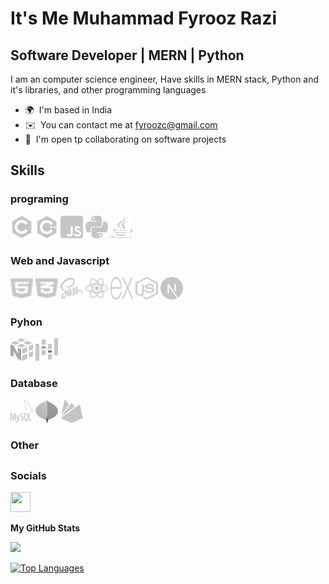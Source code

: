 It's Me Muhammad Fyrooz Razi
=====================================

Software Developer | MERN | Python 
---------------------------

I am an computer science engineer, Have skills in MERN stack, Python and it's libraries, and other programming languages

* 🌍  I'm based in India
* ✉️  You can contact me at [fyroozc@gmail.com](mailto:fyroozc@gmail.com)
* 🤝  I'm open tp collaborating on software projects

##
## Skills
### programing
<p align='left'>
<a href="https://docs.microsoft.com/en-us/cpp/?view=msvc-170" target="_blank" rel="noreferrer"><img src="./images/c.svg" width="36" height="36" alt="C" /></a>
<a href="https://developer.mozilla.org/en-US/docs/Web/JavaScript" target="_blank" rel="noreferrer"><img src="./images/c++.svg" width="36" height="36" alt="JavaScript" /></a>
<a href="https://developer.mozilla.org/en-US/docs/Web/JavaScript" target="_blank" rel="noreferrer"><img src="./images/javascript.svg" width="36" height="36" alt="JavaScript" /></a>
<a href="https://www.python.org/" target="_blank" rel="noreferrer"><img src="./images/python.svg" width="36" height="36" alt="Python" /></a>
<a href="https://www.oracle.com/java/" target="_blank" rel="noreferrer"><img src="./images/javalang.svg" width="36" height="36" alt="Java" /></a>
</p>

### Web and Javascript
<p align='left'>
<a href="https://reactjs.org/" target="_blank" rel="noreferrer"><img src="./images/html.svg" width="36" height="36" alt="React" /></a>
<a href="https://www.w3.org/TR/CSS/#css" target="_blank" rel="noreferrer"><img src="./images/css3.svg" width="36" height="36" alt="CSS3" /></a>
<a href="https://sass-lang.com/" target="_blank" rel="noreferrer"><img src="./images/sass.svg" width="36" height="36" alt="Sass" /></a>
<a href="https://reactjs.org/" target="_blank" rel="noreferrer"><img src="./images/react.svg" width="36" height="36" alt="React" /></a>
<a href="https://expressjs.com/" target="_blank" rel="noreferrer"><img src="./images/expressjs.svg" width="36" height="36" alt="Express" /></a>
<a href="https://nodejs.org/en/" target="_blank" rel="noreferrer"><img src="./images/nodejs.svg" width="36" height="36" alt="NodeJS" /></a>
<a href="https://nodejs.org/en/" target="_blank" rel="noreferrer"><img src="./images/nextjs.svg" width="36" height="36" alt="NodeJS" /></a>
</p>

### Pyhon
<p>
<a href="https://www.mongodb.com/" target="_blank" rel="noreferrer"><img src="./images/numpy.svg" width="36" height="36" alt="MongoDB" /></a>
<a href="https://www.mongodb.com/" target="_blank" rel="noreferrer"><img src="./images/pandas.svg" width="36" height="36" alt="MongoDB" /></a>
</p>

### Database
<p align="left">
<a href="https://www.mongodb.com/" target="_blank" rel="noreferrer"><img src="./images/mysql.svg" width="36" height="36" alt="MongoDB" /></a>
<a href="https://www.mongodb.com/" target="_blank" rel="noreferrer"><img src="./images/mongodb.svg" width="36" height="36" alt="MongoDB" /></a>
<a href="https://firebase.google.com/" target="_blank" rel="noreferrer"><img src="./images/firebase.svg" width="36" height="36" alt="Firebase" /></a>
</p>

### Other 
##



### Socials

<p align="left"> <a href="https://www.github.com/MFyzi" target="_blank" rel="noreferrer"><img src="https://raw.githubusercontent.com/danielcranney/readme-generator/main/public/icons/socials/github.svg" width="32" height="32" /></a></p>

<!-- ### Badges -->

<b>My GitHub Stats</b>

<a href="http://www.github.com/MuhammadFyroozRazi"><img src="https://github-readme-streak-stats.herokuapp.com/?user=MuhammadFyroozRazi&stroke=ffffff&background=1c1917&ring=0891b2&fire=0891b2&currStreakNum=ffffff&currStreakLabel=0891b2&sideNums=ffffff&sideLabels=ffffff&dates=ffffff&hide_border=true" /></a>

<a href="https://github.com/MuhammadFyroozRazi" align="left"><img src="https://github-readme-stats.vercel.app/api/top-langs/?username=MuhammadFyroozRazi&langs_count=10&title_color=0891b2&text_color=ffffff&icon_color=0891b2&bg_color=1c1917&hide_border=true&locale=en&custom_title=Top%20%Languages" alt="Top Languages" /></a>
